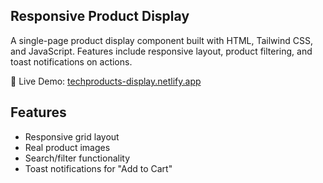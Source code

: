 ## Responsive Product Display

A single-page product display component built with HTML, Tailwind CSS, and JavaScript. Features include responsive layout, product filtering, and toast notifications on actions.

🔗 Live Demo: [techproducts-display.netlify.app](https://techproducts-display.netlify.app)
## Features
- Responsive grid layout
- Real product images
- Search/filter functionality
- Toast notifications for "Add to Cart"
